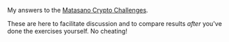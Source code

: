 My answers to the [Matasano Crypto Challenges](http://cryptopals.com/).

These are here to facilitate discussion and to compare results *after* you've done the exercises yourself. No cheating!
